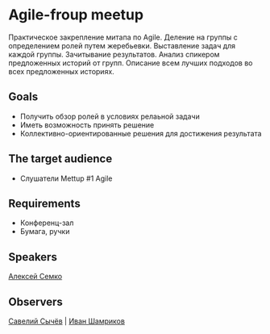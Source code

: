 # Agile-froup meetup

Практическое закрепление митапа по Agile. Деление на группы с определением ролей путем жеребьевки. Выставление задач для каждой группы. Зачитывание результатов. Анализ спикером предложенных историй от групп. Описание всем лучших подходов во всех предложенных историях.

## Goals

* Получить обзор ролей в условиях релаьной задачи
* Иметь возможность принять решение
* Коллективно-ориентированные решения для достижения результата

## The target audience

* Слушатели Mettup #1 Agile 

## Requirements

* Конференц-зал
* Бумага, ручки

## Speakers

[Алексей Семко](https://www.linkedin.com/in/oleksiisemko/)

## Observers
[Савелий Сычёв](https://www.linkedin.com/in/sychovsaveliy/) |
[Иван Шамриков](https://www.linkedin.com/in/ivan-shamrikov-483b447b/)